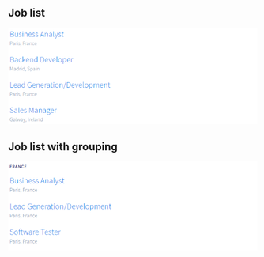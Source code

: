 ## Job list
![listing preview](Theme1Preview.PNG)

## Job list with grouping
![listing preview](Theme1PreviewWithGrouping.PNG)
